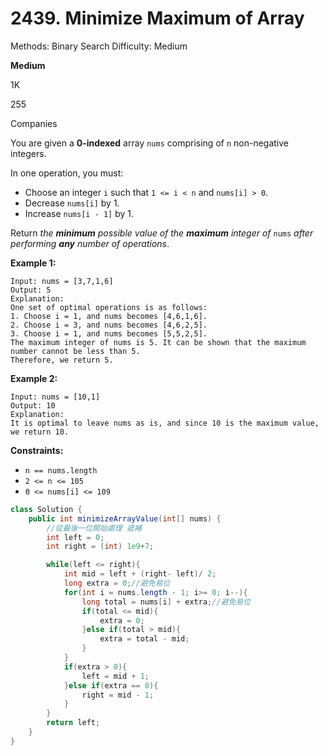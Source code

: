 # 2439. Minimize Maximum of Array

Methods: Binary Search
Difficulty: Medium

**Medium**

1K

255

Companies

You are given a **0-indexed** array `nums` comprising of `n` non-negative integers.

In one operation, you must:

- Choose an integer `i` such that `1 <= i < n` and `nums[i] > 0`.
- Decrease `nums[i]` by 1.
- Increase `nums[i - 1]` by 1.

Return *the **minimum** possible value of the **maximum** integer of* `nums` *after performing **any** number of operations*.

**Example 1:**

```
Input: nums = [3,7,1,6]
Output: 5
Explanation:
One set of optimal operations is as follows:
1. Choose i = 1, and nums becomes [4,6,1,6].
2. Choose i = 3, and nums becomes [4,6,2,5].
3. Choose i = 1, and nums becomes [5,5,2,5].
The maximum integer of nums is 5. It can be shown that the maximum number cannot be less than 5.
Therefore, we return 5.

```

**Example 2:**

```
Input: nums = [10,1]
Output: 10
Explanation:
It is optimal to leave nums as is, and since 10 is the maximum value, we return 10.

```

**Constraints:**

- `n == nums.length`
- `2 <= n <= 105`
- `0 <= nums[i] <= 109`

```java
class Solution {
    public int minimizeArrayValue(int[] nums) {
        //從最後一位開始處理 遞補
        int left = 0;
        int right = (int) 1e9+7;

        while(left <= right){
            int mid = left + (right- left)/ 2;
            long extra = 0;//避免易位
            for(int i = nums.length - 1; i>= 0; i--){
                long total = nums[i] + extra;//避免易位
                if(total <= mid){
                    extra = 0;
                }else if(total > mid){
                    extra = total - mid;
                }
            }
            if(extra > 0){
                left = mid + 1;
            }else if(extra == 0){
                right = mid - 1;
            }
        }
        return left;
    }
}
```